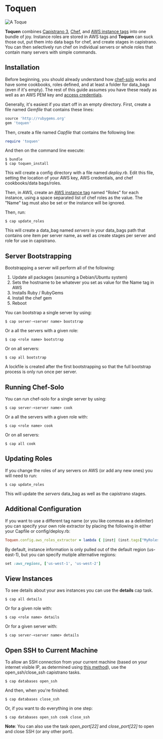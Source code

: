 # Toquen
![A Toque](http://upload.wikimedia.org/wikipedia/commons/thumb/b/bc/William_Orpen_Le_Chef_de_l%27H%C3%B4tel_Chatham%2C_Paris.jpg/97px-William_Orpen_Le_Chef_de_l%27H%C3%B4tel_Chatham%2C_Paris.jpg)

**Toquen** combines [Capistrano 3](http://www.capistranorb.com), [Chef](http://www.getchef.com), and [AWS instance tags](http://docs.aws.amazon.com/AWSEC2/latest/UserGuide/Using_Tags.html) into one bundle of joy.  Instance roles are stored in AWS tags and **Toquen** can suck those out, put them into data bags for chef, and create stages in capistrano.  You can then selectively run chef on individual servers or whole roles that contain many servers with simple commands.

## Installation
Before beginning, you should already understand how [chef-solo](http://docs.opscode.com/chef_solo.html) works and have some cookbooks, roles defined, and at least a folder for data_bags (even if it's empty).  The rest of this guide assumes you have these ready as well as an AWS PEM key and [access credentials](http://docs.aws.amazon.com/AWSSimpleQueueService/latest/SQSGettingStartedGuide/AWSCredentials.html).

Generally, it's easiest if you start off in an empty directory.  First, create a file named *Gemfile* that contains these lines:

```ruby
source 'http://rubygems.org'
gem 'toquen'
```

Then, create a file named *Capfile* that contains the following line:

```ruby
require 'toquen'
```

And then on the command line execute:

    $ bundle
    $ cap toquen_install

This will create a config directory with a file named *deploy.rb*.  Edit this file, setting the location of your AWS key, AWS credentials, and chef cookbooks/data bags/roles.

Then, in AWS, create an [AWS instance tag](http://docs.aws.amazon.com/AWSEC2/latest/UserGuide/Using_Tags.html) named "Roles" for each instance, using a space separated list of chef roles as the value.  The "Name" tag must also be set or the instance will be ignored.

Then, run:

    $ cap update_roles

This will create a data_bag named *servers* in your data_bags path that contains one item per server name, as well as create stages per server and role for use in capistrano.

## Server Bootstrapping
Bootstrapping a server will perform all of the following:

1. Update all packages (assuming a Debian/Ubuntu system)
1. Sets the hostname to be whatever you set as value for the Name tag in AWS
1. Installs Ruby / RubyGems
1. Install the chef gem
1. Reboot

You can bootstrap a single server by using:

    $ cap server-<server name> bootstrap

Or a all the servers with a given role:

    $ cap <role name> bootstrap

Or on all servers:

    $ cap all bootstrap

A lockfile is created after the first bootstrapping so that the full bootstrap process is only run once per server.

## Running Chef-Solo
You can run chef-solo for a single server by using:

    $ cap server-<server name> cook

Or a all the servers with a given role with:

    $ cap <role name> cook

Or on all servers:

    $ cap all cook

## Updating Roles
If you change the roles of any servers on AWS (or add any new ones) you will need to run:

    $ cap update_roles

This will update the *servers* data_bag as well as the capistrano stages.

## Additional Configuration
If you want to use a different tag name (or you like commas as a delimiter) you can specify your own role extractor by placing the following in either your Capfile or config/deploy.rb:

```ruby
Toquen.config.aws_roles_extractor = lambda { |inst| (inst.tags["MyRoles"] || "").split(",") }
```

By default, instance information is only pulled out of the default region (us-east-1), but you can specify mutiple alternative regions:

```ruby
set :aws_regions, ['us-west-1', 'us-west-2']
```

## View Instances
To see details about your aws instances you can use the **details** cap task.

    $ cap all details

Or for a given role with:

    $ cap <role name> details

Or for a given server with:

    $ cap server-<server name> details

## Open SSH to Current Machine
To allow an SSH connection from your current machine (based on your internet visible IP, as determined using [this method](http://findingscience.com/internet/ruby/2014/05/17/stunning:-determining-your-public-ip.html)), use the open_ssh/close_ssh capistrano tasks.

    $ cap databases open_ssh

And then, when you're finished:

    $ cap databases close_ssh

Or, if you want to do everything in one step:

    $ cap databases open_ssh cook close_ssh

**Note**: You can also use the task *open_port[22]* and *close_port[22]* to open and close SSH (or any other port).